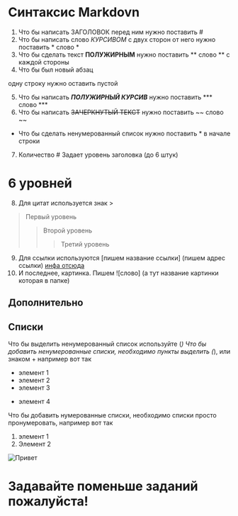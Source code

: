 # Синтаксис Markdovn
1. Что бы написать ЗАГОЛОВОК перед ним нужно поставить #
2. Что бы написать слово *КУРСИВОМ* с двух сторон от него нужно поставить * слово *
3. Что бы сделать текст **ПОЛУЖИРНЫМ** нужно поставить ** слово ** с каждой стороны
4. Что бы был новый абзац

одну строку нужно оставить пустой

5. Что бы написать ***ПОЛУЖИРНЫЙ КУРСИВ*** нужно поставить *** слово ***
6. Что бы написать ~~ЗАЧЕРКНУТЫЙ ТЕКСТ~~ нужно поставить ~~ слово ~~
* Что бы сделать ненумерованный список нужно поставить * в начале строки
7. Количество # Задает уровень заголовка (до 6 штук)
# 6 уровней
8. Для цитат используется знак >

>Первый уровень
>>Второй уровень
>>>Третий уровень
9. Для ссылки используются [пишем название ссылки] (пишем адрес ссылки) [инфа отсюда](https://gist.github.com)
10. И последнее, картинка. Пишем ![слово] (а тут название картинки которая в папке)

## Дополнительно

## Списки

Что бы выделить ненумерованный список используйте (*)
Что бы добавить ненумерованные списки, необходимо пункты выделить (*), или знаком + например вот так

* элемент 1
* элемент 2
* элемент 3
+ элемент 4

Что бы добавить нумерованные списки, необходимо списки просто пронумеровать, например вот так

1. элемент 1
2. Элемент 2


![Привет](slide-12.jpg)
# Задавайте поменьше заданий пожалуйста!